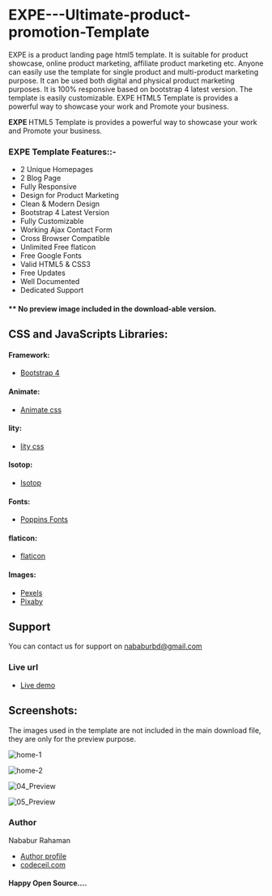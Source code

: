 # EXPE---Ultimate-product-promotion-Template
EXPE is a product landing page html5 template. It is suitable for product showcase, online product marketing, affiliate product marketing etc. Anyone can easily use the template for single product and multi-product marketing purpose. It can be used both digital and physical product marketing purposes. It is 100% responsive based on bootstrap 4 latest version. The template is easily customizable.  EXPE HTML5 Template is provides a powerful way to showcase your work and Promote your business.


<p><strong>EXPE </strong> HTML5 Template is provides a powerful way to showcase your work and Promote your business.</p>

<h3 id="item-description__roxy-main-features"><strong>EXPE  </strong>Template Features::-</h3>

<ul>
    <li>2 Unique Homepages</li>
    <li>2 Blog Page</li>
    <li>Fully Responsive</li>
    <li>Design for Product Marketing</li>
    <li>Clean &#38; Modern Design</li>
    <li>Bootstrap 4 Latest Version</li>
    <li>Fully Customizable</li>
    <li>Working Ajax Contact Form</li>
    <li>Cross Browser Compatible</li>
    <li>Unlimited Free flaticon</li>
    <li>Free Google Fonts</li>
    <li>Valid HTML5 &#38; CSS3</li>
    <li>Free Updates</li>
    <li>Well Documented</li>
    <li>Dedicated Support</li>
</ul>
<h4 id="item-description__-no-preview-image-included-in-the-download-able-version">** No preview image included in the download-able version.</h4>

<h2 id="item-description__sources-and-credits"><strong>CSS and JavaScripts Libraries:</strong></h2>

<h4 id="item-description__framework">Framework:</h4>

<ul> 
    <li><a href="http://getbootstrap.com/" rel="nofollow">Bootstrap 4</a></li> 

</ul>
<h4 id="item-description__framework">Animate:</h4>

<ul> 
    <li><a href="https://daneden.github.io/animate.css/" rel="nofollow">Animate css </a></li> 

</ul>
<h4 id="item-description__framework">lity:</h4>

<ul> 
    <li><a href="https://sorgalla.com/lity/" rel="nofollow">lity css </a></li> 

</ul>
<h4 id="item-description__framework">Isotop:</h4>

<ul> 
    <li><a href="https://isotope.metafizzy.co/" rel="nofollow">Isotop </a></li> 

</ul>

<h4 id="item-description__fonts">Fonts:</h4>

<ul>

 <li><a href="https://fonts.googleapis.com/css?family=Poppins" rel="nofollow">Poppins Fonts</a></li>

</ul>

<h4 id="item-description__icons">flaticon:</h4>
<ul> 
    <li><a href="https://www.flaticon.com/" rel="nofollow">flaticon</a></li> 
</ul>

<h4 id="item-description__images">Images:</h4>

<ul> 
    <li><a href="https://www.pexels.com" rel="nofollow">Pexels </a></li> 
    <li> <a href="https://pixabay.com" rel="nofollow">Pixaby</a></li>
</ul>

<h2 id="item-description__support">
<strong>Support</strong>
</h2>
You can contact us for support on
<a href="mailto:nababurbd@gmail.com">nababurbd@gmail.com</a>

<div>
  <h3>Live url</h3>
  <ul>

 <li><a href='https://codeceil.com/themes/expe-modern-single-product-promotion-landing-page'>Live demo</a></li>

</ul>


<h2 id="item-description__support">
<strong>Screenshots:</strong>
</h2>
The images used in the template are not included in the main download file, they are only for the preview purpose.</p>

![home-1](https://user-images.githubusercontent.com/59913782/76704342-8bb96500-6702-11ea-9d69-95c121504af5.jpg)

![home-2](https://user-images.githubusercontent.com/59913782/76704374-d0450080-6702-11ea-9ea3-47fdfd88d3ed.jpg)

![04_Preview](https://user-images.githubusercontent.com/59913782/76704392-e783ee00-6702-11ea-9268-b8a22320feba.jpg)

![05_Preview](https://user-images.githubusercontent.com/59913782/76704400-f1a5ec80-6702-11ea-9ab8-e9a7c67b52a6.jpg)






<h3>Author</h3>
<span>Nababur Rahaman</span>
<ul>
  <li><a href='https://github.com/nababur'>Author profile</a></li>
   <li><a href='https://codeceil.com/'>codeceil.com</a></li>
</ul>
<h4>Happy Open Source....</h4>
</div>
